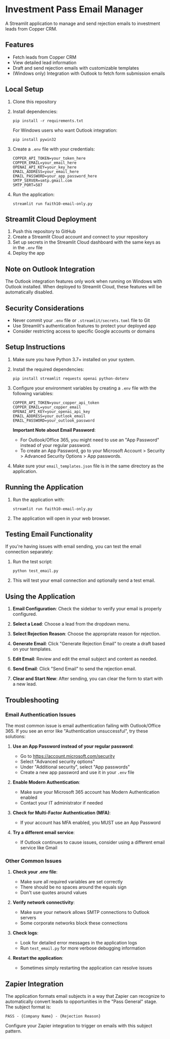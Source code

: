 # Investment Pass Email Manager

A Streamlit application to manage and send rejection emails to investment leads from Copper CRM.

## Features

- Fetch leads from Copper CRM
- View detailed lead information
- Draft and send rejection emails with customizable templates
- (Windows only) Integration with Outlook to fetch form submission emails

## Local Setup

1. Clone this repository
2. Install dependencies:
   ```
   pip install -r requirements.txt
   ```
   
   For Windows users who want Outlook integration:
   ```
   pip install pywin32
   ```

3. Create a `.env` file with your credentials:
   ```
   COPPER_API_TOKEN=your_token_here
   COPPER_EMAIL=your_email_here
   OPENAI_API_KEY=your_key_here
   EMAIL_ADDRESS=your_email_here
   EMAIL_PASSWORD=your_app_password_here
   SMTP_SERVER=smtp.gmail.com
   SMTP_PORT=587
   ```

4. Run the application:
   ```
   streamlit run faith10-email-only.py
   ```

## Streamlit Cloud Deployment

1. Push this repository to GitHub
2. Create a Streamlit Cloud account and connect to your repository
3. Set up secrets in the Streamlit Cloud dashboard with the same keys as in the `.env` file
4. Deploy the app

## Note on Outlook Integration

The Outlook integration features only work when running on Windows with Outlook installed.
When deployed to Streamlit Cloud, these features will be automatically disabled.

## Security Considerations

- Never commit your `.env` file or `.streamlit/secrets.toml` file to Git
- Use Streamlit's authentication features to protect your deployed app
- Consider restricting access to specific Google accounts or domains

## Setup Instructions

1. Make sure you have Python 3.7+ installed on your system.

2. Install the required dependencies:
   ```
   pip install streamlit requests openai python-dotenv
   ```

3. Configure your environment variables by creating a `.env` file with the following variables:
   ```
   COPPER_API_TOKEN=your_copper_api_token
   COPPER_EMAIL=your_copper_email
   OPENAI_API_KEY=your_openai_api_key
   EMAIL_ADDRESS=your_outlook_email
   EMAIL_PASSWORD=your_outlook_password
   ```

   **Important Note about Email Password**: 
   - For Outlook/Office 365, you might need to use an "App Password" instead of your regular password.
   - To create an App Password, go to your Microsoft Account > Security > Advanced Security Options > App passwords.

4. Make sure your `email_templates.json` file is in the same directory as the application.

## Running the Application

1. Run the application with:
   ```
   streamlit run faith10-email-only.py
   ```

2. The application will open in your web browser.

## Testing Email Functionality

If you're having issues with email sending, you can test the email connection separately:

1. Run the test script:
   ```
   python test_email.py
   ```

2. This will test your email connection and optionally send a test email.

## Using the Application

1. **Email Configuration**: Check the sidebar to verify your email is properly configured.

2. **Select a Lead**: Choose a lead from the dropdown menu.

3. **Select Rejection Reason**: Choose the appropriate reason for rejection.

4. **Generate Email**: Click "Generate Rejection Email" to create a draft based on your templates.

5. **Edit Email**: Review and edit the email subject and content as needed.

6. **Send Email**: Click "Send Email" to send the rejection email.

7. **Clear and Start New**: After sending, you can clear the form to start with a new lead.

## Troubleshooting

### Email Authentication Issues

The most common issue is email authentication failing with Outlook/Office 365. If you see an error like "Authentication unsuccessful", try these solutions:

1. **Use an App Password instead of your regular password**:
   - Go to https://account.microsoft.com/security
   - Select "Advanced security options"
   - Under "Additional security", select "App passwords"
   - Create a new app password and use it in your `.env` file

2. **Enable Modern Authentication**:
   - Make sure your Microsoft 365 account has Modern Authentication enabled
   - Contact your IT administrator if needed

3. **Check for Multi-Factor Authentication (MFA)**:
   - If your account has MFA enabled, you MUST use an App Password

4. **Try a different email service**:
   - If Outlook continues to cause issues, consider using a different email service like Gmail

### Other Common Issues

1. **Check your .env file**:
   - Make sure all required variables are set correctly
   - There should be no spaces around the equals sign
   - Don't use quotes around values

2. **Verify network connectivity**:
   - Make sure your network allows SMTP connections to Outlook servers
   - Some corporate networks block these connections

3. **Check logs**:
   - Look for detailed error messages in the application logs
   - Run `test_email.py` for more verbose debugging information

4. **Restart the application**:
   - Sometimes simply restarting the application can resolve issues

## Zapier Integration

The application formats email subjects in a way that Zapier can recognize to automatically convert leads to opportunities in the "Pass General" stage. The subject format is:

```
PASS - {Company Name} - {Rejection Reason}
```

Configure your Zapier integration to trigger on emails with this subject pattern. 